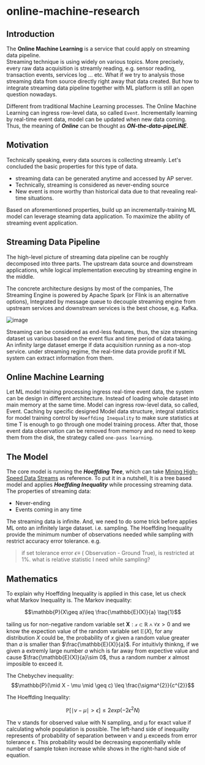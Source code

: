 # online-machine-research

## Introduction
The **Online Machine Learning** is a service that could apply on streaming data pipeline.  
Streaming technique is using widely on various topics. More precisely, every raw data acquisition is streamly reading, e.g. sensor reading, transaction events, services log ... etc. 
What if we try to analysis those streaming data from source directly right away that data created.
But how to integrate streaming data pipeline together with ML platform is still an open question nowadays.

Different from traditional Machine Learning processes. The Online Machine Learning can ingress row-level data, so called `Event`. Incrementally learning by real-time event data, model can be updated when new data coming. Thus, the meaning of _**Online**_ can be thought as **_ON-the-data-pipeLINE_**.

## Motivation
Technically speaking, every data sources is collecting streamly. Let's concluded the basic properties for this type of data.

* streaming data can be generated anytime and accessed by AP server.
* Technically, streaming is considered as never-ending source
* New event is more worthy than historical data due to that revealing real-time situations.

Based on aforementioned properties, build up an incrementally-training ML model can leverage steaming data application. To maximize the ability of streaming event application. 

## Streaming Data Pipeline

The high-level picture of streaming data pipeline can be roughly decomposed into three parts. The upstream data source and downstream applications, while logical implementation executing by streaming engine in the middle. 


The concrete architecture designs by most of the companies, The Streaming Engine is powered by Apache Spark (or Flink is an alternative options), Integrated by message queue to decouple streaming engine from upstream services and downstream services is the best choose, e.g. Kafka.

![image](https://imgur.com/GM3IIUK)

Streaming can be considered as end-less features, thus, the size streaming dataset us various based on the event flux and time period of data taking. An infinity large dataset emerge if data acquisition running as a non-stop service. 
under streaming regime, the real-time data provide profit if ML system can extract information from them.

## Online Machine Learning

Let ML model training processing ingress real-time event data, the system can be design in different architecture. Instead of loading whole dataset into main memory at the same time. Model can ingress row-level data, so called, Event. Caching by specific designed Model data structure, integral statistics for model training control by `Hoeffding Inequality` to make sure statistics at time T is enough to go through one model training process. After that, those event data observation can be removed from memory and no need to keep them from the disk, the strategy called `one-pass learning`.

## The Model
The core model is running the _**Hoeffding Tree**_, which can take [Mining High-Speed Data Streams](https://homes.cs.washington.edu/~pedrod/papers/kdd00.pdf) as reference. To put it in a nutshell, It is a tree based model and applies _**Hoeffding Inequality**_ while processing streaming data. The properties of streaming data: 
* Never-ending
* Events coming in any time  

The streaming data is infinite. And, we need to do some trick before applies ML onto an infinitely large dataset. i.e. sampling.
The Hoeffding Inequality provide the minimum number of observations needed while sampling with restrict accuracy error tolerance. e.g.

> if set tolerance error $\epsilon \equiv$ ( Observation - Ground True), is restricted at 1%. what is relative statistic I need while sampling?
 

## Mathematics

To explain why Hoeffding Inequality is applied in this case, let us check what Markov Inequality is.
The Markov inequality:

$$\mathbb{P}(X\geq a)\leq \frac{\mathbb{E}(X)}{a} \tag{1}$$

tailing us for non-negative random variable set $\mathbf{X}: \mathcal{x} \subset \mathbb{R} \wedge\forall x > 0$ and we know the expection value of the random variable set $\mathbb{E}(X)$, for any distribution $X$ could be, the probability of $x$ given a random value greater than $a$ is smaller than $\frac{\mathbb{E}(X)}{a}$. For intuitivly thinkng, if we given a extremly large number $a$ which is far away from expective value and cause $\frac{\mathbb{E}(X)}{a}\sim 0$, thus a random number $x$ almost imposible to exceed it.  


The Chebychev inequality:
$$\mathbb{P}(\mid X - \mu \mid \geq c) \leq \frac{\sigma^{2}}{c^{2}}$$

The Hoeffding Inequality:

$$\mathbb{P}[ \mid\nu-\mu\mid > \epsilon ] \leq 2 exp(-2\epsilon^{2}N)$$


The ν stands for observed value with N sampling, and μ for exact value if calculating whole population is possible. The left-hand side of inequality represents of probability of separation between ν and μ exceeds from error tolerance ε. This probability would be decreasing exponentially while number of sample token increase while shows in the right-hand side of equation.